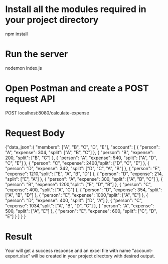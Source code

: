# Install all the modules required in your project directory

npm install

# Run the server

nodemon index.js

# Open Postman and create a POST request API

POST localhost:8080/calculate-expense

# Request Body

{"data_json":{
"members": ["A", "B", "C", "D", "E"],
"account": [
{ "person": "A", "expense": 304, "split": ["A", "B", "C"] },
{ "person": "B", "expense": 200, "split": ["B", "C"] },
{ "person": "A", "expense": 540, "split": ["A", "D", "C", "E"] },
{ "person": "C", "expense": 2400,"split": ["D", "C", "E"] },
{ "person": "D", "expense": 342, "split": ["D", "C", "A", "B"] },
{ "person": "E", "expense": 1210,"split": ["E", "A", "B", "D"] },
{ "person": "D", "expense": 214, "split": ["E", "A"] },
{ "person": "A", "expense": 300, "split": ["A", "B", "C"] },
{ "person": "B", "expense": 1200,"split": ["E", "D", "B"] },
{ "person": "C", "expense": 400, "split": ["A", "C"] },
{ "person": "D", "expense": 354, "split": ["A", "B", "D"] },
{ "person": "E", "expense": 1000,"split": ["A", "E"] },
{ "person": "D", "expense": 400, "split": ["D", "A"] },
{ "person": "C", "expense": 1034,"split": ["A", "B", "D", "C"] },
{ "person": "A", "expense": 500, "split": ["A", "E"] },
{ "person": "E", "expense": 600, "split": ["C", "D", "E"] }
]
}
}

# Result

Your will get a success response and an excel file with name "account-export.xlsx" will be created in your project directory with desired output.
